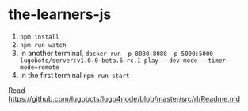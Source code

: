 # the-learners-js

1. `npm install`
2. `npm run watch`
3. In another terminal, `docker run -p 8080:8080 -p 5000:5000 lugobots/server:v1.0.0-beta.6-rc.1 play --dev-mode --timer-mode=remote`
4. In the first terminal `npm run start`

Read https://github.com/lugobots/lugo4node/blob/master/src/rl/Readme.md